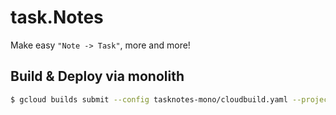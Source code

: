 # task.Notes

Make easy `"Note -> Task"`, more and more!

## Build & Deploy via monolith

```bash
$ gcloud builds submit --config tasknotes-mono/cloudbuild.yaml --project ${GCP_PROJRCT}
```